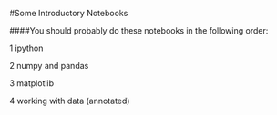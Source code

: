 #Some Introductory Notebooks

####You should probably do these notebooks in the following order:

 1 ipython
 
 2 numpy and pandas
 
 3 matplotlib
 
 4 working with data (annotated)
